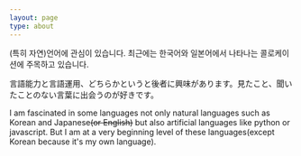 ```yaml
---
layout: page
type: about
---
```


(특히 자연)언어에 관심이 있습니다. 최근에는 한국어와 일본어에서 나타나는 콜로케이션에 주목하고 있습니다.

言語能力と言語運用、どちらかというと後者に興味があります。見たこと、聞いたことのない言葉に出会うのが好きです。

I am fascinated in some languages not only natural languages such as Korean and Japanese~~(or English)~~ but also artificial languages like python or javascript. But I am at a very beginning level of these languages(except Korean because it's my own language).
